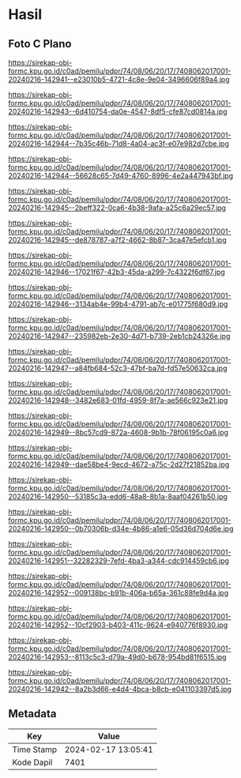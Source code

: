 # Hasil

## Foto C Plano

https://sirekap-obj-formc.kpu.go.id/c0ad/pemilu/pdpr/74/08/06/20/17/7408062017001-20240216-142941--e23010b5-4721-4c8e-9e04-3496606f89a4.jpg

https://sirekap-obj-formc.kpu.go.id/c0ad/pemilu/pdpr/74/08/06/20/17/7408062017001-20240216-142943--6d410754-da0e-4547-8df5-cfe87cd0814a.jpg

https://sirekap-obj-formc.kpu.go.id/c0ad/pemilu/pdpr/74/08/06/20/17/7408062017001-20240216-142944--7b35c46b-71d8-4a04-ac3f-e07e982d7cbe.jpg

https://sirekap-obj-formc.kpu.go.id/c0ad/pemilu/pdpr/74/08/06/20/17/7408062017001-20240216-142944--56628c65-7d49-4760-8996-4e2a447943bf.jpg

https://sirekap-obj-formc.kpu.go.id/c0ad/pemilu/pdpr/74/08/06/20/17/7408062017001-20240216-142945--2beff322-0ca6-4b38-9afa-a25c6a29ec57.jpg

https://sirekap-obj-formc.kpu.go.id/c0ad/pemilu/pdpr/74/08/06/20/17/7408062017001-20240216-142945--de878787-a7f2-4662-8b87-3ca47e5efcb1.jpg

https://sirekap-obj-formc.kpu.go.id/c0ad/pemilu/pdpr/74/08/06/20/17/7408062017001-20240216-142946--17021f67-42b3-45da-a299-7c4322f6df67.jpg

https://sirekap-obj-formc.kpu.go.id/c0ad/pemilu/pdpr/74/08/06/20/17/7408062017001-20240216-142946--3134ab4e-99b4-4791-ab7c-e01775f680d9.jpg

https://sirekap-obj-formc.kpu.go.id/c0ad/pemilu/pdpr/74/08/06/20/17/7408062017001-20240216-142947--235982eb-2e30-4d71-b739-2eb1cb24326e.jpg

https://sirekap-obj-formc.kpu.go.id/c0ad/pemilu/pdpr/74/08/06/20/17/7408062017001-20240216-142947--a84fb684-52c3-47bf-ba7d-fd57e50632ca.jpg

https://sirekap-obj-formc.kpu.go.id/c0ad/pemilu/pdpr/74/08/06/20/17/7408062017001-20240216-142948--3482e683-01fd-4959-8f7a-ae566c923e21.jpg

https://sirekap-obj-formc.kpu.go.id/c0ad/pemilu/pdpr/74/08/06/20/17/7408062017001-20240216-142949--8bc57cd9-872a-4608-9b1b-78f06195c0a6.jpg

https://sirekap-obj-formc.kpu.go.id/c0ad/pemilu/pdpr/74/08/06/20/17/7408062017001-20240216-142949--dae58be4-9ecd-4672-a75c-2d27f21852ba.jpg

https://sirekap-obj-formc.kpu.go.id/c0ad/pemilu/pdpr/74/08/06/20/17/7408062017001-20240216-142950--53185c3a-edd6-48a8-8b1a-8aaf04261b50.jpg

https://sirekap-obj-formc.kpu.go.id/c0ad/pemilu/pdpr/74/08/06/20/17/7408062017001-20240216-142950--0b70306b-d34e-4b86-a1e6-05d36d704d6e.jpg

https://sirekap-obj-formc.kpu.go.id/c0ad/pemilu/pdpr/74/08/06/20/17/7408062017001-20240216-142951--32282329-7efd-4ba3-a344-cdc914459cb6.jpg

https://sirekap-obj-formc.kpu.go.id/c0ad/pemilu/pdpr/74/08/06/20/17/7408062017001-20240216-142952--009138bc-b91b-406a-b65a-361c88fe9d4a.jpg

https://sirekap-obj-formc.kpu.go.id/c0ad/pemilu/pdpr/74/08/06/20/17/7408062017001-20240216-142952--10cf2903-b403-411c-9624-e940776f8930.jpg

https://sirekap-obj-formc.kpu.go.id/c0ad/pemilu/pdpr/74/08/06/20/17/7408062017001-20240216-142953--8113c5c3-d79a-49d0-b678-954bd81f6515.jpg

https://sirekap-obj-formc.kpu.go.id/c0ad/pemilu/pdpr/74/08/06/20/17/7408062017001-20240216-142942--8a2b3d66-e4d4-4bca-b8cb-e041103397d5.jpg


## Metadata

| Key        | Value               |
| ---------- | ------------------- |
| Time Stamp | 2024-02-17 13:05:41 |
| Kode Dapil | 7401                |



